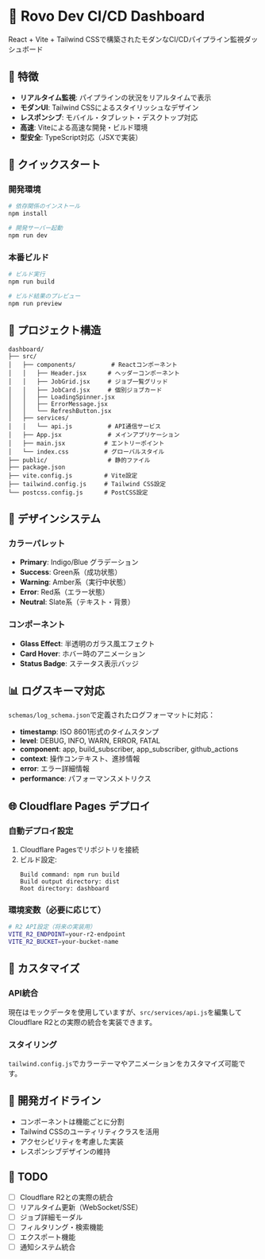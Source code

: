 # 🚀 Rovo Dev CI/CD Dashboard

React + Vite + Tailwind CSSで構築されたモダンなCI/CDパイプライン監視ダッシュボード

## 🌟 特徴

- **リアルタイム監視**: パイプラインの状況をリアルタイムで表示
- **モダンUI**: Tailwind CSSによるスタイリッシュなデザイン
- **レスポンシブ**: モバイル・タブレット・デスクトップ対応
- **高速**: Viteによる高速な開発・ビルド環境
- **型安全**: TypeScript対応（JSXで実装）

## 🚀 クイックスタート

### 開発環境

```bash
# 依存関係のインストール
npm install

# 開発サーバー起動
npm run dev
```

### 本番ビルド

```bash
# ビルド実行
npm run build

# ビルド結果のプレビュー
npm run preview
```

## 📁 プロジェクト構造

```
dashboard/
├── src/
│   ├── components/          # Reactコンポーネント
│   │   ├── Header.jsx      # ヘッダーコンポーネント
│   │   ├── JobGrid.jsx     # ジョブ一覧グリッド
│   │   ├── JobCard.jsx     # 個別ジョブカード
│   │   ├── LoadingSpinner.jsx
│   │   ├── ErrorMessage.jsx
│   │   └── RefreshButton.jsx
│   ├── services/
│   │   └── api.js          # API通信サービス
│   ├── App.jsx             # メインアプリケーション
│   ├── main.jsx           # エントリーポイント
│   └── index.css          # グローバルスタイル
├── public/                 # 静的ファイル
├── package.json
├── vite.config.js         # Vite設定
├── tailwind.config.js     # Tailwind CSS設定
└── postcss.config.js      # PostCSS設定
```

## 🎨 デザインシステム

### カラーパレット

- **Primary**: Indigo/Blue グラデーション
- **Success**: Green系（成功状態）
- **Warning**: Amber系（実行中状態）
- **Error**: Red系（エラー状態）
- **Neutral**: Slate系（テキスト・背景）

### コンポーネント

- **Glass Effect**: 半透明のガラス風エフェクト
- **Card Hover**: ホバー時のアニメーション
- **Status Badge**: ステータス表示バッジ

## 📊 ログスキーマ対応

`schemas/log_schema.json`で定義されたログフォーマットに対応：

- **timestamp**: ISO 8601形式のタイムスタンプ
- **level**: DEBUG, INFO, WARN, ERROR, FATAL
- **component**: app, build_subscriber, app_subscriber, github_actions
- **context**: 操作コンテキスト、進捗情報
- **error**: エラー詳細情報
- **performance**: パフォーマンスメトリクス

## 🌐 Cloudflare Pages デプロイ

### 自動デプロイ設定

1. Cloudflare Pagesでリポジトリを接続
2. ビルド設定:
   ```
   Build command: npm run build
   Build output directory: dist
   Root directory: dashboard
   ```

### 環境変数（必要に応じて）

```bash
# R2 API設定（将来の実装用）
VITE_R2_ENDPOINT=your-r2-endpoint
VITE_R2_BUCKET=your-bucket-name
```

## 🔧 カスタマイズ

### API統合

現在はモックデータを使用していますが、`src/services/api.js`を編集してCloudflare R2との実際の統合を実装できます。

### スタイリング

`tailwind.config.js`でカラーテーマやアニメーションをカスタマイズ可能です。

## 🤝 開発ガイドライン

- コンポーネントは機能ごとに分割
- Tailwind CSSのユーティリティクラスを活用
- アクセシビリティを考慮した実装
- レスポンシブデザインの維持

## 📝 TODO

- [ ] Cloudflare R2との実際の統合
- [ ] リアルタイム更新（WebSocket/SSE）
- [ ] ジョブ詳細モーダル
- [ ] フィルタリング・検索機能
- [ ] エクスポート機能
- [ ] 通知システム統合